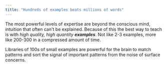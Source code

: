 ```yaml
---
title: "Hundreds of examples beats millions of words"
---
```


The most powerful levels of expertise are beyond the conscious mind, intuition that often can't be explained. Because of this the best way to teach is with _high quality, high quantity **examples**_. Not like 2-3 examples, more like 200-300 in a compressed amount of time.

Libraries of 100s of small examples are powerful for the brain to match patterns and sort the signal of important patterns from the noise of surface concerns.
